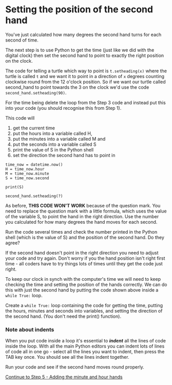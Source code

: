 # Setting the position of the second hand

You've just calculated how many degrees the second hand turns for each second of time.

The next step is to use Python to get the time (just like we did with the digital clock) then set the second hand to point to exactly the right position on the clock.

The code for telling a turtle which way to point is ```t.setheading(x)``` where the turtle is called ```t``` and we want it to point in a direction of ```x``` degrees counting clockwise round from the 12 o'clock position. So if we want our turtle called second_hand to point towards the 3 on the clock we'd use the code ```second_hand.setheading(90)```.

For the time being delete the loop from the Step 3 code and instead put this into your code (you should recognise this from Step 1). 

This code will 
1. get the current time 
2. put the hours into a variable called H, 
3. put the minutes into a variable called M and 
4. put the seconds into a variable called S
5. print the value of S in the Python shell 
6. set the direction the second hand has to point in


```
time_now = datetime.now()
H = time_now.hour
M = time_now.minute
S = time_now.second

print(S)

second_hand.setheading(?)
```
As before, **THIS CODE WON'T WORK** because of the question mark. You need to replace the question mark with a little formula, which uses the value of the variable S, to point the hand in the right direction. Use the number you calculated for how many degrees the hand moves for each second.

Run the code several times and check the number printed in the Python shell (which is the value of S) and the position of the second hand. Do they agree?

If the second hand doesn't point in the right direction you need to adjust your code and try again. Don't worry if you the hand position isn't right first time - all coders have to try things lots of times until they get the code just right.

To keep our clock in synch with the computer's time we will need to keep checking the time and setting the position of the hands correctly. We can do this with just the second hand by putting the code shown above inside a ```while True:``` loop.

Create a ```while True:``` loop containing the code for getting the time, putting the hours, minutes and seconds into variables, and setting the direction of the second hand. (You don't need the print() function).

### Note about indents
When you put code inside a loop it's essential to **_indent_** all the lines of code inside the loop. With all the main Python editors you can indent lots of lines of code all in one go - select all the lines you want to indent, then press the TAB key once. You should see all the lines indent together.

Run your code and see if the second hand moves round properly.

[Continue to Step 5 - Adding the minute and hour hands](../Step5-Adding-minute-and-hour-hands)


